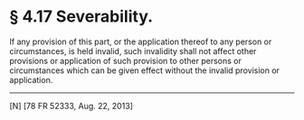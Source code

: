 # § 4.17   Severability.

If any provision of this part, or the application thereof to any person or circumstances, is held invalid, such invalidity shall not affect other provisions or application of such provision to other persons or circumstances which can be given effect without the invalid provision or application.



---

[N] [78 FR 52333, Aug. 22, 2013]




